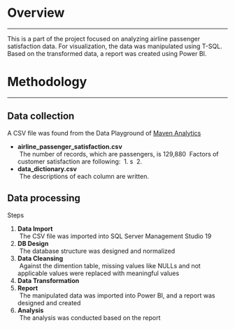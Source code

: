 # Overview
---
This is a part of the project focused on analyzing airline passenger satisfaction data. For visualization, the data was manipulated using T-SQL.
Based on the transformed data, a report was created using Power BI.

# Methodology
---
## Data collection
A CSV file was found from the Data Playground of [Maven Analytics](https://mavenanalytics.io/data-playground)
- **airline_passenger_satisfaction.csv**<br>
&nbsp;The number of records, which are passengers, is 129,880
&nbsp;Factors of customer satisfaction are following:
&nbsp;1. s
&nbsp;2. 
- **data_dictionary.csv**<br>
&nbsp;The descriptions of each column are written.
  
## Data processing
Steps
1. **Data Import**<br>
&nbsp;The CSV file was imported into SQL Server Management Studio 19
2. **DB Design**<br>
&nbsp;The database structure was designed and normalized
4. **Data Cleansing**<br>
&nbsp;Against the dimention table, missing values like NULLs and not applicable values were replaced with meaningful values
6. **Data Transformation**<br>
7. **Report**<br>
&nbsp;The manipulated data was imported into Power BI, and a report was designed and created
9. **Analysis**<br>
&nbsp;The analysis was conducted based on the report
